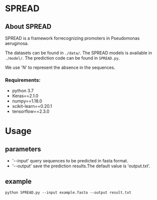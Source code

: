 # SPREAD
## About SPREAD

SPREAD is a framework forrecognizing promoters in Pseudomonas aeruginosa.

The datasets can be found in `./data/`. The SPREAD models is available in `./model/`. The prediction code can be found in `SPREAD.py`. 

We use 'N' to represent the absence in the sequences.

### Requirements:

- python 3.7
- Keras==2.1.0
- numpy==1.18.0
- scikit-learn==0.20.1
- tensorflow==2.3.0

# Usage
## parameters

- '--input'   query sequences to be predicted in fasta format.
- '--output'  save the prediction results.The default value is 'output.txt'.

## example
```
python SPREAD.py --input example.fasta --output result.txt
```
